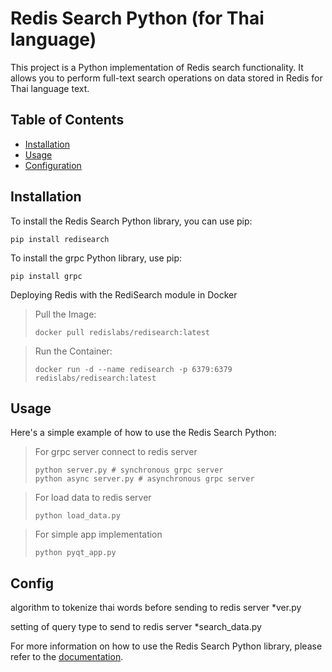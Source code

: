 # Redis Search Python (for Thai language)

This project is a Python implementation of Redis search functionality. It allows you to perform full-text search operations on data stored in Redis for Thai language text.

## Table of Contents

- [Installation](#installation)
- [Usage](#usage)
- [Configuration](#configuration)

## Installation <a id='installation'></a>

To install the Redis Search Python library, you can use pip:

```
pip install redisearch
```

To install the grpc Python library, use pip:

```
pip install grpc
```

Deploying Redis with the RediSearch module in Docker

>Pull the Image:
>```
>docker pull redislabs/redisearch:latest
>```

>Run the Container:
>```
>docker run -d --name redisearch -p 6379:6379 redislabs/redisearch:latest
>```


## Usage <a id='usage'></a>

Here's a simple example of how to use the Redis Search Python:

>For grpc server connect to redis server
>```
>python server.py # synchronous grpc server
>python async server.py # asynchronous grpc server
>```

>For load data to redis server
>```
>python load_data.py
>```

>For simple app implementation
>```
>python pyqt_app.py
>```

## Config <a id='configuration'></a>
algorithm to tokenize thai words before sending to redis server
*ver.py


setting of query type to send to redis server
*search_data.py




For more information on how to use the Redis Search Python library, please refer to the [documentation](https://github.com/redislabs/redisearch-py).
